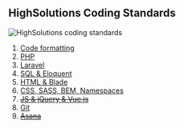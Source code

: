 HighSolutions Coding Standards
------------------------------

![HighSolutions coding standards](https://github.com/highsolutions/Standards/blob/master/intro.png?raw=true)

1. [Code formatting](CodeFormatting.md)
1. [PHP](PHP.md)
1. [Laravel](Laravel.md)
1. [SQL & Eloquent](SQL.md)
1. [HTML & Blade](HTML.md)
1. [CSS, SASS, BEM, Namespaces](CSS.md)
1. ~~[JS & jQuery & Vue.js](JavaScript.md)~~
1. [Git](Git.md)
1. ~~[Asana](Asana.md)~~
